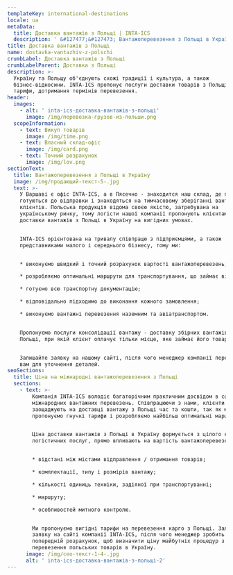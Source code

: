 ```yaml
---
templateKey: international-destinations
locale: ua
metaData:
  title: Доставка вантажів з Польщі | INTA-ICS
  description: ' &#127477;&#127473; Вантажоперевезення з Польщі в Україну &#9989; Міжнародні професійні вантажоперевезення &#9989; Збірні вантажі з Польщі. Чесні ціни, швидкий сервіс & #9742; 068 5555 999'
title: Доставка вантажів з Польщі
name: dostavka-vantazhiv-z-polschi
crumbLabel: Доставка вантажів з Польщі
crumbLabelParent: Доставка з Польщі
description: >-
  Україну та Польщу об'єднують схожі традиції і культура, а також
  бізнес-відносини. INTA-ICS пропонує послуги доставки товарів з Польщі, вигідні
  тарифи, дотримання термінів перевезення.
header:
  images:
    - alt: ' inta-ics-доставка-вантажів-з-польщі'
      image: /img/перевозка-грузов-из-польши.png
  scopeInformation:
    - text: Викуп товарів
      image: /img/time.png
    - text: Власний склад-офіс
      image: /img/card.png
    - text: Точний розрахунок
      image: /img/lov.png
sectionText:
  title: Вантажоперевезення з Польщі в Україну
  image: /img/продающий-текст-5-.jpg
  text: >-
    У Варшаві є офіс INTA-ICS, а в Пясечно - знаходится наш склад, де постійно
    готуються до відправки і знаходяться на тимчасовому зберіганні вантажі наших
    клієнтів. Польська продукція відома своєю якістю, затребувана на
    українському ринку, тому логісти нашої компанії пропонують клієнтам послуги
    доставки вантажів з Польщі в Україну на вигідних умовах.


    INTA-ICS орієнтована на тривалу співпрацю з підприємцями, а також
    представниками малого і середнього бізнесу, тому ми:


    * виконуємо швидкий і точний розрахунок вартості вантажоперевезень;

    * розробляємо оптимальні маршрути для транспортування, що займає від 3 днів;

    * готуємо всю транспортну документацію;

    * відповідально підходимо до виконання кожного замовлення;

    * виконуємо вантажні перевезення наземним та авіатранспортом.


    Пропонуємо послуги консолідації вантажу - доставку збірних вантажів з
    Польщі, при якій клієнт оплачує тільки місце, яке займає його товар.


    Залишайте заявку на нашому сайті, після чого менеджер компанії передзвонить
    вам для уточнення деталей.
seoSections:
  title: Ціна на міжнародні вантажоперевезення з Польщі
  sections:
    - text: >-
        Компанія INTA-ICS володіє багаторічним практичним досвідом в сфері
        міжнародних вантажних перевезень. Співпрацюючи з нами, клієнти
        заощаджують на доставці вантажу з Польщі час та кошти, так як ми
        пропонуємо гнучкі тарифи і розробляємо найбільш оптимальні маршрути.


        Ціна доставки вантажів з Польщі в Україну формується з цілого комплексу
        логістичних послуг, прямо впливають на вартість вантажоперевезень:


        * відстані між містами відправлення / отримання товарів;

        * комплектації, типу і розмірів вантажу;

        * кількості одиниць техніки, задіяної при транспортуванні;

        * маршруту;

        * особливостей митного контролю.


        Ми пропонуємо вигідні тарифи на перевезення карго з Польщі. Залишайте
        заявку на сайті компанії INTA-ICS, після чого менеджер зробить
        попередній розрахунок, щоб визначити ціну майбутніх процедур з
        перевезення польських товарів в Україну.
      image: /img/сео-текст-1-4-.jpg
      alt: ' inta-ics-доставка-вантажів-з-польщі-2'
---
```

